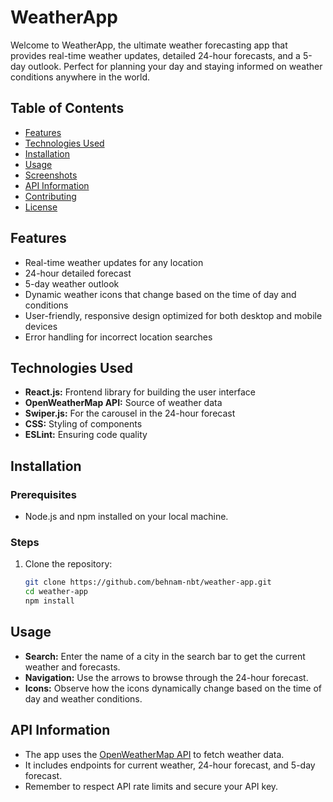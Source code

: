 # WeatherApp
Welcome to WeatherApp, the ultimate weather forecasting app that provides real-time weather updates, detailed 24-hour forecasts, and a 5-day outlook. Perfect for planning your day and staying informed on weather conditions anywhere in the world.

## Table of Contents
- [Features](#features)
- [Technologies Used](#technologies-used)
- [Installation](#installation)
- [Usage](#usage)
- [Screenshots](#screenshots)
- [API Information](#api-information)
- [Contributing](#contributing)
- [License](#license)

## Features
- Real-time weather updates for any location
- 24-hour detailed forecast
- 5-day weather outlook
- Dynamic weather icons that change based on the time of day and conditions
- User-friendly, responsive design optimized for both desktop and mobile devices
- Error handling for incorrect location searches

## Technologies Used
- **React.js:** Frontend library for building the user interface
- **OpenWeatherMap API:** Source of weather data
- **Swiper.js:** For the carousel in the 24-hour forecast
- **CSS:** Styling of components
- **ESLint:** Ensuring code quality

## Installation

### Prerequisites
- Node.js and npm installed on your local machine.

### Steps
1. Clone the repository:
   ```bash
   git clone https://github.com/behnam-nbt/weather-app.git
   cd weather-app
   npm install

## Usage
- **Search:** Enter the name of a city in the search bar to get the current weather and forecasts.
- **Navigation:** Use the arrows to browse through the 24-hour forecast.
- **Icons:** Observe how the icons dynamically change based on the time of day and weather conditions.

## API Information
- The app uses the [OpenWeatherMap API](https://openweathermap.org/api) to fetch weather data.
- It includes endpoints for current weather, 24-hour forecast, and 5-day forecast.
- Remember to respect API rate limits and secure your API key.

